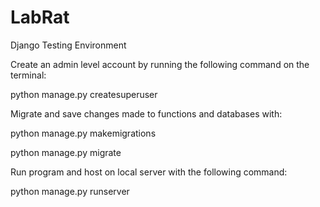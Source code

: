 # LabRat
Django Testing Environment

Create an admin level account by running the following command on the terminal: 

python manage.py createsuperuser

Migrate and save changes made to functions and databases with:

python manage.py makemigrations

python manage.py migrate

Run program and host on local server with the following command:

python manage.py runserver
